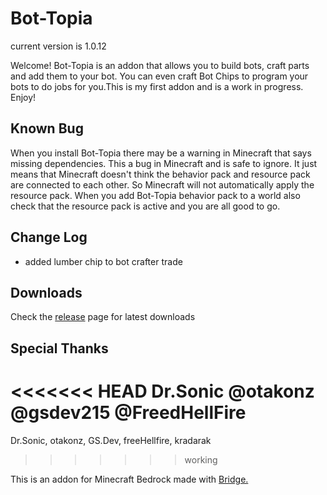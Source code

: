 # Bot-Topia

current version is 1.0.12


Welcome! Bot-Topia is an addon that allows you to build bots, craft parts and add them to your bot. You can even craft Bot Chips to program your bots to do jobs for you.This is my first addon and is a work in progress. Enjoy!

## Known Bug
When you install Bot-Topia there may be a warning in Minecraft that says missing dependencies. This a bug in Minecraft and is safe to ignore. It just means that Minecraft doesn't think the behavior pack and resource pack are connected to each other. So Minecraft will not automatically apply the resource pack. When you add Bot-Topia behavior pack to a world also check that the resource pack is active and you are all good to go.

## Change Log

- added lumber chip to bot crafter trade


## Downloads

Check the [release](https://github.com/drewcifer/bot-topia/releases/latest) page for latest downloads

## Special Thanks

<<<<<<< HEAD
Dr.Sonic @otakonz @gsdev215 @FreedHellFire
=======
Dr.Sonic, otakonz, GS.Dev, freeHellfire, kradarak
>>>>>>> working

This is an addon for Minecraft Bedrock made with [Bridge.](https://github.com/bridge-core/bridge.)
